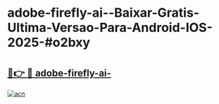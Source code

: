 # adobe-firefly-ai--Baixar-Gratis-Ultima-Versao-Para-Android-IOS-2025-#o2bxy

# <h2><a href="https://ainizakaria.my?title=adobe-firefly-ai-&ref=22M">🔗👉 🔴 adobe-firefly-ai-</a></h2>

[![acn](https://github.com/user-attachments/assets/0f9c940e-d8b0-45ae-aac7-cd30a18b3e1c)](https://ainizakaria.my?title=adobe-firefly-ai-&ref=22M)

